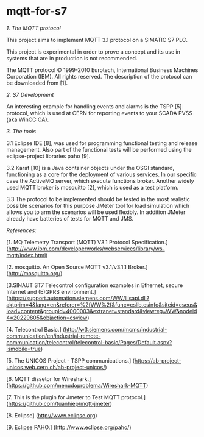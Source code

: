 # mqtt-for-s7

*1. The MQTT protocol*

This project aims to implement MQTT 3.1 protocol on a SIMATIC S7 PLC.

This project is experimental in order to prove a concept and its use in systems that are in production is not recommended.

The MQTT protocol © 1999-2010 Eurotech, International Business Machines Corporation (IBM). All rights reserved. The description of the protocol can be downloaded from [1].

*2. S7 Development*

An interesting example for handling events and alarms is the TSPP [5] protocol, which is used at CERN for reporting events to your SCADA PVSS (aka WinCC OA).

*3. The tools*

3.1 Eclipse IDE [8], was used for programming functional testing and release management. Also part of the functional tests will be performed using the eclipse-project libraries paho [9].

3.2 Karaf [10] is a Java container objects under the OSGI standard, functioning as a core for the deployment of various services. In our specific case the ActiveMQ server, which execute functions broker. Another widely used MQTT broker is mosquitto [2], which is used as a test platform.

3.3 The protocol to be implemented should be tested in the most realistic possible scenarios for this purpose JMeter tool for load simulation which allows you to arm the scenarios will be used flexibly. In addition JMeter already have batteries of tests for MQTT and JMS.

*References:*

[1. MQ Telemetry Transport (MQTT) V3.1 Protocol Specification.]
(http://www.ibm.com/developerworks/webservices/library/ws-mqtt/index.html)

[2. mosquitto. An Open Source MQTT v3.1/v3.1.1 Broker.]
(http://mosquitto.org/)

[3.SINAUT ST7 Telecontrol configuration examples in Ethernet, secure Internet and (E)GPRS environment.]
(https://support.automation.siemens.com/WW/llisapi.dll?aktprim=4&lang=en&referer=%2fWW%2f&func=cslib.csinfo&siteid=cseus&load=content&groupid=4000003&extranet=standard&viewreg=WW&nodeid4=20229805&objaction=csview)

[4. Telecontrol Basic.]
(http://w3.siemens.com/mcms/industrial-communication/en/industrial-remote-communication/telecontrol/telecontrol-basic/Pages/Default.aspx?ismobile=true)

[5. The UNICOS Project - TSPP communications.]
(https://ab-project-unicos.web.cern.ch/ab-project-unicos/)

[6.  MQTT dissetor for Wireshark.]
(https://github.com/menudoproblema/Wireshark-MQTT)

[7. This is the plugin for Jmeter to Test MQTT protocol.]
(https://github.com/tuanhiep/mqtt-jmeter)

[8. Eclipse]
(http://www.eclipse.org)

[9. Eclipse PAHO.]
(http://www.eclipse.org/paho/)
